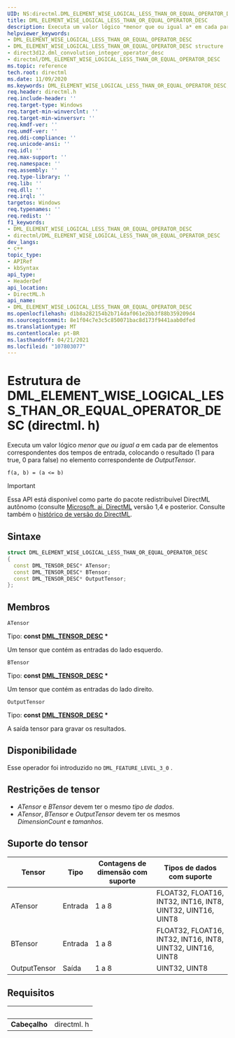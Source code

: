 ```yaml
---
UID: NS:directml.DML_ELEMENT_WISE_LOGICAL_LESS_THAN_OR_EQUAL_OPERATOR_DESC
title: DML_ELEMENT_WISE_LOGICAL_LESS_THAN_OR_EQUAL_OPERATOR_DESC
description: Executa um valor lógico *menor que ou igual a* em cada par de elementos correspondentes dos tempos de entrada, colocando o resultado (1 para true, 0 para false) no elemento correspondente de *OutputTensor*.
helpviewer_keywords:
- DML_ELEMENT_WISE_LOGICAL_LESS_THAN_OR_EQUAL_OPERATOR_DESC
- DML_ELEMENT_WISE_LOGICAL_LESS_THAN_OR_EQUAL_OPERATOR_DESC structure
- direct3d12.dml_convolution_integer_operator_desc
- directml/DML_ELEMENT_WISE_LOGICAL_LESS_THAN_OR_EQUAL_OPERATOR_DESC
ms.topic: reference
tech.root: directml
ms.date: 11/09/2020
ms.keywords: DML_ELEMENT_WISE_LOGICAL_LESS_THAN_OR_EQUAL_OPERATOR_DESC, DML_ELEMENT_WISE_LOGICAL_LESS_THAN_OR_EQUAL_OPERATOR_DESC structure, direct3d12.dml_convolution_integer_operator_desc, directml/DML_ELEMENT_WISE_LOGICAL_LESS_THAN_OR_EQUAL_OPERATOR_DESC
req.header: directml.h
req.include-header: ''
req.target-type: Windows
req.target-min-winverclnt: ''
req.target-min-winversvr: ''
req.kmdf-ver: ''
req.umdf-ver: ''
req.ddi-compliance: ''
req.unicode-ansi: ''
req.idl: ''
req.max-support: ''
req.namespace: ''
req.assembly: ''
req.type-library: ''
req.lib: ''
req.dll: ''
req.irql: ''
targetos: Windows
req.typenames: ''
req.redist: ''
f1_keywords:
- DML_ELEMENT_WISE_LOGICAL_LESS_THAN_OR_EQUAL_OPERATOR_DESC
- directml/DML_ELEMENT_WISE_LOGICAL_LESS_THAN_OR_EQUAL_OPERATOR_DESC
dev_langs:
- c++
topic_type:
- APIRef
- kbSyntax
api_type:
- HeaderDef
api_location:
- DirectML.h
api_name:
- DML_ELEMENT_WISE_LOGICAL_LESS_THAN_OR_EQUAL_OPERATOR_DESC
ms.openlocfilehash: d1b8a282154b2b714daf061e2bb3f88b359209d4
ms.sourcegitcommit: 8e1f04c7e3c5c850071bac8d173f9441aab0dfed
ms.translationtype: MT
ms.contentlocale: pt-BR
ms.lasthandoff: 04/21/2021
ms.locfileid: "107803077"
---
```

# <a name="dml_element_wise_logical_less_than_or_equal_operator_desc-structure-directmlh"></a>Estrutura de DML_ELEMENT_WISE_LOGICAL_LESS_THAN_OR_EQUAL_OPERATOR_DESC (directml. h)

Executa um valor lógico *menor que ou igual a* em cada par de elementos correspondentes dos tempos de entrada, colocando o resultado (1 para true, 0 para false) no elemento correspondente de *OutputTensor*.

```
f(a, b) = (a <= b)
```

> [!IMPORTANT]
> Essa API está disponível como parte do pacote redistribuível DirectML autônomo (consulte [Microsoft. ai. DirectML](https://www.nuget.org/packages/Microsoft.AI.DirectML/) versão 1,4 e posterior. Consulte também o [histórico de versão do DirectML](../dml-version-history.md).

## <a name="syntax"></a>Sintaxe

```cpp
struct DML_ELEMENT_WISE_LOGICAL_LESS_THAN_OR_EQUAL_OPERATOR_DESC
{
  const DML_TENSOR_DESC* ATensor;
  const DML_TENSOR_DESC* BTensor;
  const DML_TENSOR_DESC* OutputTensor;
};
```

## <a name="members"></a>Membros

`ATensor`

Tipo: **const [DML_TENSOR_DESC](/windows/win32/api/directml/ns-directml-dml_tensor_desc) \***

Um tensor que contém as entradas do lado esquerdo.

`BTensor`

Tipo: **const [DML_TENSOR_DESC](/windows/win32/api/directml/ns-directml-dml_tensor_desc) \***

Um tensor que contém as entradas do lado direito.

`OutputTensor`

Tipo: **const [DML_TENSOR_DESC](/windows/win32/api/directml/ns-directml-dml_tensor_desc) \***

A saída tensor para gravar os resultados.

## <a name="availability"></a>Disponibilidade
Esse operador foi introduzido no `DML_FEATURE_LEVEL_3_0` .

## <a name="tensor-constraints"></a>Restrições de tensor
* *ATensor* e *BTensor* devem ter o mesmo *tipo de dados*.
* *ATensor*, *BTensor* e *OutputTensor* devem ter os mesmos *DimensionCount* e *tamanhos*.

## <a name="tensor-support"></a>Suporte do tensor
| Tensor | Tipo | Contagens de dimensão com suporte | Tipos de dados com suporte |
| ------ | ---- | -------------------------- | -------------------- |
| ATensor | Entrada | 1 a 8 | FLOAT32, FLOAT16, INT32, INT16, INT8, UINT32, UINT16, UINT8 |
| BTensor | Entrada | 1 a 8 | FLOAT32, FLOAT16, INT32, INT16, INT8, UINT32, UINT16, UINT8 |
| OutputTensor | Saída | 1 a 8 | UINT32, UINT8 |

## <a name="requirements"></a>Requisitos
| &nbsp; | &nbsp; |
| ---- |:---- |
| **Cabeçalho** | directml. h |